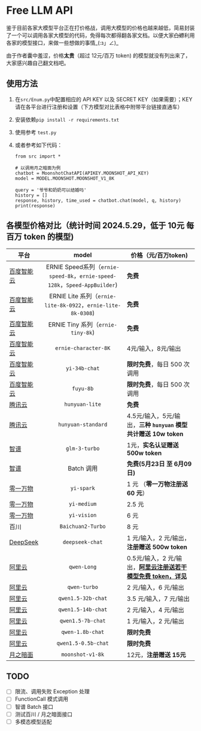 # Free LLM API

鉴于目前各家大模型平台正在打价格战，调用大模型的价格也越来越低，简易封装了一个可以调用各家大模型的代码，免得每次都得翻各家文档。以便大家~~白嫖~~利用各家的模型接口，来做一些想做的事情_(:з」∠)_

由于作者囊中羞涩，价格**太贵**（超过 12元/百万 token) 的模型就没有列出来了，大家感兴趣自己翻文档吧。

## 使用方法

1. 在`src/Enum.py`中配置相应的 API KEY 以及 SECRET KEY（如果需要）；KEY 请在各平台进行注册和设置（下方模型对比表格中附带平台链接直通车）

2. 安装依赖`pip install -r requirements.txt`

3. 使用参考 `test.py`

4. 或者参考如下代码：

   ```
   from src import *
   
   # 以调用月之暗面为例
   chatbot = MoonshotChatAPI(APIKEY.MOONSHOT_API_KEY)  
   model = MODEL.MOONSHOT.MOONSHOT_V1_8K
   
   query = '爷爷和奶奶可以结婚吗'
   history = []
   response, history, time_used = chatbot.chat(model, q, history)
   print(response)
   ```

   

## 各模型价格对比（统计时间 2024.5.29，低于 10元 每百万 token 的模型)

| 平台                                                                       |                                      model                                      | 价格（元/百万token)                                                                                                                                                           |
| -------------------------------------------------------------------------- | :------------------------------------------------------------------------------: | ----------------------------------------------------------------------------------------------------------------------------------------------------------------------------- |
| [百度智能云](https://console.bce.baidu.com/qianfan/ais/console/onlineService) | ERNIE Speed系列（`ernie-speed-8k`，`ernie-speed-128k`，`Speed-AppBuilder`) | **免费**                                                                                                                                                                |
| [百度智能云](https://console.bce.baidu.com/qianfan/ais/console/onlineService) |         ERNIE Lite 系列（`ernie-lite-8k-0922`，`ernie-lite-8k-0308`)         | **免费**                                                                                                                                                                |
| [百度智能云](https://console.bce.baidu.com/qianfan/ais/console/onlineService) |                       ERNIE Tiny 系列（`ernie-tiny-8k`)                       | **免费**                                                                                                                                                                |
| [百度智能云](https://console.bce.baidu.com/qianfan/ais/console/onlineService) |                              `ernie-character-8K`                              | 4元/输入，8元/输出                                                                                                                                                            |
| [百度智能云](https://console.bce.baidu.com/qianfan/ais/console/onlineService) |                                 `yi-34b-chat`                                 | **限时免费**，每日 500 次调用                                                                                                                                           |
| [百度智能云](https://console.bce.baidu.com/qianfan/ais/console/onlineService) |                                   `fuyu-8b`                                   | **限时免费**，每日 500 次调用                                                                                                                                           |
| [腾讯云](https://console.cloud.tencent.com/hunyuan/settings)                  |                                 `hunyuan-lite`                                 | **免费**                                                                                                                                                                |
| [腾讯云](https://console.cloud.tencent.com/hunyuan/settings)                  |                               `hunyuan-standard`                               | 4.5元/输入，5元/输出，**三种 `hunyuan` 模型共计赠送 10w token**                                                                                                      |
| [智谱](https://open.bigmodel.cn/overview)                                     |                                 `glm-3-turbo`                                 | 1元，**实名认证赠送 500w token**                                                                                                                                        |
| [智谱](https://open.bigmodel.cn/overview)                                     |                                    Batch 调用                                    | **免费(5月23日 至 6月09日)**                                                                                                                                            |
| [零一万物](https://platform.lingyiwanwu.com/apikeys)                          |                                   `yi-spark`                                   | 1 元 （**零一万物注册送 60 元**）                                                                                                                                       |
| [零一万物](https://platform.lingyiwanwu.com/apikeys)                          |                                  `yi-medium`                                  | 2.5 元                                                                                                                                                                        |
| [零一万物](https://platform.lingyiwanwu.com/apikeys)                          |                                  `yi-vision`                                  | 6 元                                                                                                                                                                          |
| 百川                                                                       |                               `Baichuan2-Turbo`                               | 8 元                                                                                                                                                                          |
| [DeepSeek](https://platform.deepseek.com/usage)                               |                                `deepseek-chat`                                | 1 元/输入，2 元/输出，**注册赠送 500w token**                                                                                                                           |
| [阿里云](https://dashscope.console.aliyun.com/overview)                       |                                  `qwen-Long`                                  | 0.5元/输入，2 元/输出，**[阿里云注册送若干模型免费 token，详见](https://help.aliyun.com/zh/dashscope/developer-reference/tongyi-thousand-questions-metering-and-billing)** |
| [阿里云](https://dashscope.console.aliyun.com/overview)                       |                                  `qwen-turbo`                                  | 2 元/输入，6 元/输出                                                                                                                                                          |
| [阿里云](https://dashscope.console.aliyun.com/overview)                       |                               `qwen1.5-32b-chat`                               | 3.5 元/输入，7 元/输出                                                                                                                                                        |
| [阿里云](https://dashscope.console.aliyun.com/overview)                       |                               `qwen1.5-14b-chat`                               | 2 元/输入，4 元/输出                                                                                                                                                          |
| [阿里云](https://dashscope.console.aliyun.com/overview)                       |                               `qwen1.5-7b-chat`                               | 1 元/输入，2 元/输出                                                                                                                                                          |
| [阿里云](https://dashscope.console.aliyun.com/overview)                       |                                `qwen-1.8b-chat`                                | **限时免费**                                                                                                                                                            |
| [阿里云](https://dashscope.console.aliyun.com/overview)                       |                              `qwen1.5-0.5b-chat`                              | **限时免费**                                                                                                                                                            |
| [月之暗面](https://platform.moonshot.cn/console/info)                      |                                `moonshot-v1-8k`                                | 12元，**注册赠送 15元**                                                                                                                                                 |

## TODO

* [ ] 限流、调用失败 Exception 处理
* [ ] FunctionCall 模式调用
* [ ] 智谱 Batch 接口
* [ ] 测试百川 / 月之暗面接口
* [ ] 多模态模型适配

